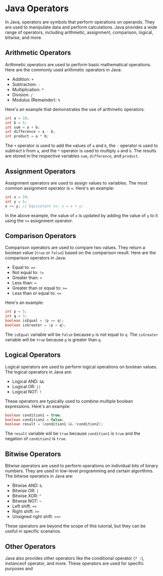 # Java Operators

In Java, operators are symbols that perform operations on operands. They are used to manipulate data and perform calculations. Java provides a wide range of operators, including arithmetic, assignment, comparison, logical, bitwise, and more.

## Arithmetic Operators

Arithmetic operators are used to perform basic mathematical operations. Here are the commonly used arithmetic operators in Java:

- Addition: `+`
- Subtraction: `-`
- Multiplication: `*`
- Division: `/`
- Modulus (Remainder): `%`

Here's an example that demonstrates the use of arithmetic operators:

```java
int a = 10;
int b = 5;
int sum = a + b;
int difference = a - b;
int product = a * b;
```

The `+` operator is used to add the values of `a` and `b`, the `-` operator is used to subtract `b` from `a`, and the `*` operator is used to multiply `a` and `b`. The results are stored in the respective variables `sum`, `difference`, and `product`.

## Assignment Operators

Assignment operators are used to assign values to variables. The most common assignment operator is `=`. Here's an example:

```java
int x = 10;
int y = 5;
x += y; // Equivalent to: x = x + y;
```

In the above example, the value of `x` is updated by adding the value of `y` to it using the `+=` assignment operator.

## Comparison Operators

Comparison operators are used to compare two values. They return a boolean value (`true` or `false`) based on the comparison result. Here are the comparison operators in Java:

- Equal to: `==`
- Not equal to: `!=`
- Greater than: `>`
- Less than: `<`
- Greater than or equal to: `>=`
- Less than or equal to: `<=`

Here's an example:

```java
int p = 5;
int q = 3;
boolean isEqual = (p == q);
boolean isGreater = (p > q);
```

The `isEqual` variable will be `false` because `p` is not equal to `q`. The `isGreater` variable will be `true` because `p` is greater than `q`.

## Logical Operators

Logical operators are used to perform logical operations on boolean values. The logical operators in Java are:

- Logical AND: `&&`
- Logical OR: `||`
- Logical NOT: `!`

These operators are typically used to combine multiple boolean expressions. Here's an example:

```java
boolean condition1 = true;
boolean condition2 = false;
boolean result = (condition1 && !condition2);
```

The `result` variable will be `true` because `condition1` is `true` and the negation of `condition2` is `true`.

## Bitwise Operators

Bitwise operators are used to perform operations on individual bits of binary numbers. They are used in low-level programming and certain algorithms. The bitwise operators in Java are:

- Bitwise AND: `&`
- Bitwise OR: `|`
- Bitwise XOR: `^`
- Bitwise NOT: `~`
- Left shift: `<<`
- Right shift: `>>`
- Unsigned right shift: `>>>`

These operators are beyond the scope of this tutorial, but they can be useful in specific scenarios.

## Other Operators

Java also provides other operators like the conditional operator (`? :`), instanceof operator, and more. These operators are used for specific purposes and
